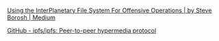 [Using the InterPlanetary File System For Offensive Operations | by Steve Borosh | Medium](https://medium.com/@rvrsh3ll/using-the-interplanetary-file-system-for-offensive-operations-2350f46240cf)

[GitHub - ipfs/ipfs: Peer-to-peer hypermedia protocol](https://github.com/ipfs/ipfs)